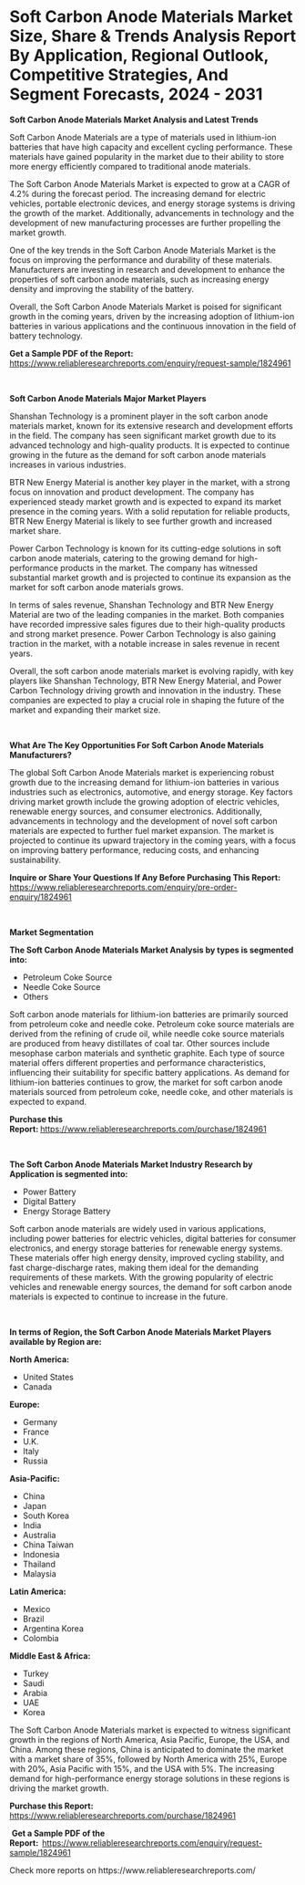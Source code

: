 <p><h1>Soft Carbon Anode Materials Market Size, Share & Trends Analysis Report By Application, Regional Outlook, Competitive Strategies, And Segment Forecasts, 2024 - 2031</h1></p><p><strong>Soft Carbon Anode Materials Market Analysis and Latest Trends</strong></p>
<p><p>Soft Carbon Anode Materials are a type of materials used in lithium-ion batteries that have high capacity and excellent cycling performance. These materials have gained popularity in the market due to their ability to store more energy efficiently compared to traditional anode materials.</p><p>The Soft Carbon Anode Materials Market is expected to grow at a CAGR of 4.2% during the forecast period. The increasing demand for electric vehicles, portable electronic devices, and energy storage systems is driving the growth of the market. Additionally, advancements in technology and the development of new manufacturing processes are further propelling the market growth.</p><p>One of the key trends in the Soft Carbon Anode Materials Market is the focus on improving the performance and durability of these materials. Manufacturers are investing in research and development to enhance the properties of soft carbon anode materials, such as increasing energy density and improving the stability of the battery.</p><p>Overall, the Soft Carbon Anode Materials Market is poised for significant growth in the coming years, driven by the increasing adoption of lithium-ion batteries in various applications and the continuous innovation in the field of battery technology.</p></p>
<p><strong>Get a Sample PDF of the Report:&nbsp;</strong> <a href="https://www.reliableresearchreports.com/enquiry/request-sample/1824961">https://www.reliableresearchreports.com/enquiry/request-sample/1824961</a></p>
<p>&nbsp;</p>
<p><strong>Soft Carbon Anode Materials Major Market Players</strong></p>
<p><p>Shanshan Technology is a prominent player in the soft carbon anode materials market, known for its extensive research and development efforts in the field. The company has seen significant market growth due to its advanced technology and high-quality products. It is expected to continue growing in the future as the demand for soft carbon anode materials increases in various industries.</p><p>BTR New Energy Material is another key player in the market, with a strong focus on innovation and product development. The company has experienced steady market growth and is expected to expand its market presence in the coming years. With a solid reputation for reliable products, BTR New Energy Material is likely to see further growth and increased market share.</p><p>Power Carbon Technology is known for its cutting-edge solutions in soft carbon anode materials, catering to the growing demand for high-performance products in the market. The company has witnessed substantial market growth and is projected to continue its expansion as the market for soft carbon anode materials grows.</p><p>In terms of sales revenue, Shanshan Technology and BTR New Energy Material are two of the leading companies in the market. Both companies have recorded impressive sales figures due to their high-quality products and strong market presence. Power Carbon Technology is also gaining traction in the market, with a notable increase in sales revenue in recent years.</p><p>Overall, the soft carbon anode materials market is evolving rapidly, with key players like Shanshan Technology, BTR New Energy Material, and Power Carbon Technology driving growth and innovation in the industry. These companies are expected to play a crucial role in shaping the future of the market and expanding their market size.</p></p>
<p>&nbsp;</p>
<p><strong>What Are The Key Opportunities For Soft Carbon Anode Materials Manufacturers?</strong></p>
<p><p>The global Soft Carbon Anode Materials market is experiencing robust growth due to the increasing demand for lithium-ion batteries in various industries such as electronics, automotive, and energy storage. Key factors driving market growth include the growing adoption of electric vehicles, renewable energy sources, and consumer electronics. Additionally, advancements in technology and the development of novel soft carbon materials are expected to further fuel market expansion. The market is projected to continue its upward trajectory in the coming years, with a focus on improving battery performance, reducing costs, and enhancing sustainability.</p></p>
<p><strong>Inquire or Share Your Questions If Any Before Purchasing This Report:</strong> <a href="https://www.reliableresearchreports.com/enquiry/pre-order-enquiry/1824961">https://www.reliableresearchreports.com/enquiry/pre-order-enquiry/1824961</a></p>
<p>&nbsp;</p>
<p><strong>Market Segmentation</strong></p>
<p><strong>The Soft Carbon Anode Materials Market Analysis by types is segmented into:</strong></p>
<p><ul><li>Petroleum Coke Source</li><li>Needle Coke Source</li><li>Others</li></ul></p>
<p><p>Soft carbon anode materials for lithium-ion batteries are primarily sourced from petroleum coke and needle coke. Petroleum coke source materials are derived from the refining of crude oil, while needle coke source materials are produced from heavy distillates of coal tar. Other sources include mesophase carbon materials and synthetic graphite. Each type of source material offers different properties and performance characteristics, influencing their suitability for specific battery applications. As demand for lithium-ion batteries continues to grow, the market for soft carbon anode materials sourced from petroleum coke, needle coke, and other materials is expected to expand.</p></p>
<p><strong>Purchase this Report:&nbsp;</strong><a href="https://www.reliableresearchreports.com/purchase/1824961">https://www.reliableresearchreports.com/purchase/1824961</a></p>
<p>&nbsp;</p>
<p><strong>The Soft Carbon Anode Materials Market Industry Research by Application is segmented into:</strong></p>
<p><ul><li>Power Battery</li><li>Digital Battery</li><li>Energy Storage Battery</li></ul></p>
<p><p>Soft carbon anode materials are widely used in various applications, including power batteries for electric vehicles, digital batteries for consumer electronics, and energy storage batteries for renewable energy systems. These materials offer high energy density, improved cycling stability, and fast charge-discharge rates, making them ideal for the demanding requirements of these markets. With the growing popularity of electric vehicles and renewable energy sources, the demand for soft carbon anode materials is expected to continue to increase in the future.</p></p>
<p>&nbsp;</p>
<p><strong>In terms of Region, the Soft Carbon Anode Materials Market Players available by Region are:</strong></p>
<p>
    <p> <strong> North America: </strong>
        <ul>
            <li>United States</li>
            <li>Canada</li>
        </ul>
        </p> 
    <p> <strong> Europe: </strong>
        <ul>
            <li>Germany</li>
            <li>France</li>
            <li>U.K.</li>
            <li>Italy</li>
            <li>Russia</li>
        </ul>
        </p> 
    <p> <strong> Asia-Pacific: </strong>
        <ul>
            <li>China</li>
            <li>Japan</li>
            <li>South Korea</li>
            <li>India</li>
            <li>Australia</li>
            <li>China Taiwan</li>
            <li>Indonesia</li>
            <li>Thailand</li>
            <li>Malaysia</li>
        </ul>
        </p> 
    <p> <strong> Latin America: </strong>
        <ul>
            <li>Mexico</li>
            <li>Brazil</li>
            <li>Argentina Korea</li>
            <li>Colombia</li>
        </ul>
        </p> 
    <p> <strong> Middle East & Africa: </strong>
        <ul>
            <li>Turkey</li>
            <li>Saudi</li>
            <li>Arabia</li>
            <li>UAE</li>
            <li>Korea</li>
        </ul>
    </p>
    </p>
<p><p>The Soft Carbon Anode Materials market is expected to witness significant growth in the regions of North America, Asia Pacific, Europe, the USA, and China. Among these regions, China is anticipated to dominate the market with a market share of 35%, followed by North America with 25%, Europe with 20%, Asia Pacific with 15%, and the USA with 5%. The increasing demand for high-performance energy storage solutions in these regions is driving the market growth.</p></p>
<p><strong>Purchase this Report: </strong><a href="https://www.reliableresearchreports.com/purchase/1824961">https://www.reliableresearchreports.com/purchase/1824961</a></p>
<p>&nbsp;<strong>Get a Sample PDF of the Report:&nbsp;&nbsp;</strong><a href="https://www.reliableresearchreports.com/enquiry/request-sample/1824961">https://www.reliableresearchreports.com/enquiry/request-sample/1824961</a></p>
<p><strong></strong></p>
<p>Check more reports on https://www.reliableresearchreports.com/</p>